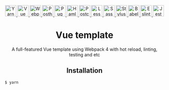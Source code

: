 <div align="center">
  <a href="https://yarnpkg.com/">
    <img height="35" alt="Yarn logo" src="https://raw.githubusercontent.com/newbornfrontender/vue-webpack-template/master/buld/logos/yarn-logo.png">
  </a>
  <a href="https://vuejs.org/">
    <img height="35" alt="Vue logo" src="https://raw.githubusercontent.com/newbornfrontender/vue-webpack-template/master/buld/logos/vue-logo.png">
  </a>
  <a href="https://webpack.js.org/">
    <img height="35" alt="Webpack logo" src="https://raw.githubusercontent.com/newbornfrontender/vue-webpack-template/master/buld/logos/webpack-logo.png">
  </a>
  <a href="https://github.com/posthtml/posthtml/">
    <img height="35" alt="Posthtml logo" src="https://raw.githubusercontent.com/newbornfrontender/vue-webpack-template/master/buld/logos/posthtml-logo.png">
  </a>
  <a href="https://pugjs.org/">
    <img height="35" alt="Pug logo" src="https://raw.githubusercontent.com/newbornfrontender/vue-webpack-template/master/buld/logos/pug-logo.png">
  </a>
  <a href="http://haml.info/">
    <img height="35" alt="Haml logo" src="https://raw.githubusercontent.com/newbornfrontender/vue-webpack-template/master/buld/logos/haml-logo.png">
  </a>
  <a href="https://postcss.org/">
    <img height="35" alt="Postcss logo" src="https://raw.githubusercontent.com/newbornfrontender/vue-webpack-template/master/buld/logos/postcss-logo.png">
  </a>
  <a href="http://lesscss.org/">
    <img height="35" alt="Less logo" src="https://raw.githubusercontent.com/newbornfrontender/vue-webpack-template/master/buld/logos/less-logo.png">
  </a>
  <a href="https://sass-lang.com/">
    <img height="35" alt="Sass logo" src="https://raw.githubusercontent.com/newbornfrontender/vue-webpack-template/master/buld/logos/sass-logo.png">
  </a>
  <a href="http://stylus-lang.com/">
    <img height="35" alt="Stylus logo" src="https://raw.githubusercontent.com/newbornfrontender/vue-webpack-template/master/buld/logos/stylus-logo.png">
  </a>
  <a href="https://babeljs.io/">
    <img height="35" alt="Babel logo" src="https://raw.githubusercontent.com/newbornfrontender/vue-webpack-template/master/buld/logos/babel-logo.png">
  </a>
  <a href="https://eslint.org/">
    <img height="35" alt="Eslint logo" src="https://raw.githubusercontent.com/newbornfrontender/vue-webpack-template/master/buld/logos/eslint-logo.png">
  </a>
  <a href="https://facebook.github.io/jest/">
    <img height="35" alt="Jest logo" src="https://raw.githubusercontent.com/newbornfrontender/vue-webpack-template/master/buld/logos/jest-logo.png">
  </a>

  <h1>Vue template</h1>
  <p>A full-featured Vue template using Webpack 4 with hot reload, linting, testing and etc</p>
</div>

<h2 align="center">Installation</h2>

```bash
$ yarn
```
